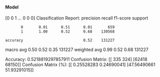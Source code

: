 #### Model
[0 0 1 ... 0 0 0]
Classification Report:
              precision    recall  f1-score   support

           0       0.01      0.51      0.01       659
           1       1.00      0.52      0.68    130568

    accuracy                           0.52    131227
   macro avg       0.50      0.52      0.35    131227
weighted avg       0.99      0.52      0.68    131227

Accuracy: 0.5218819297857911
Confusion Matrix:
[[  335   324]
 [62418 68150]]
Confusion Matrix (%):
[[ 0.25528283  0.24690041]
 [47.56490661 51.93291015]]
